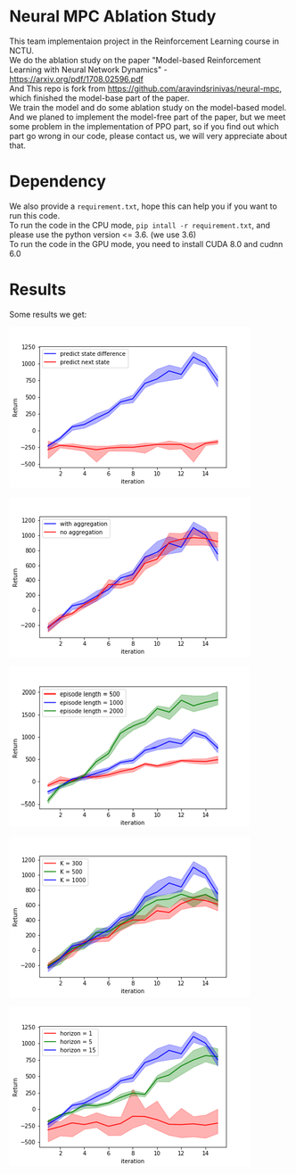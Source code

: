 # Neural MPC Ablation Study
This team implementaion project in the Reinforcement Learning course in NCTU.<br />
We do the ablation study on the paper "Model-based Reinforcement Learning with Neural Network Dynamics" -  https://arxiv.org/pdf/1708.02596.pdf <br />
And This repo is fork from https://github.com/aravindsrinivas/neural-mpc, which finished the model-base part of the paper. <br />
We train the model and do some ablation study on the model-based model.<br />
And we planed to implement the model-free part of the paper, but we meet some problem in the implementation of PPO part,
so if you find out which part go wrong in our code, please contact us, we will very appreciate about that.

# Dependency
We also provide a ```requirement.txt```, hope this can help you if you want to run this code.<br />
To run the code in the CPU mode, ```pip intall -r requirement.txt```, and please use the python version <= 3.6. (we use 3.6)<br />
To run the code in the GPU mode, you need to install CUDA 8.0 and cudnn 6.0 <br />

# Results
Some results we get: <br />

![image](https://github.com/brian220/neural-mpc/blob/master/images/objective.png)


![image](https://github.com/brian220/neural-mpc/blob/master/images/Aggregation.png)

![image](https://github.com/brian220/neural-mpc/blob/master/images/ep_length.png)

![image](https://github.com/brian220/neural-mpc/blob/master/images/K.png)

![image](https://github.com/brian220/neural-mpc/blob/master/images/H.png)



